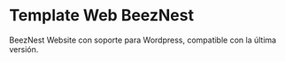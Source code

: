 # Template Web BeezNest
BeezNest Website con soporte para Wordpress, compatible con la última versión.